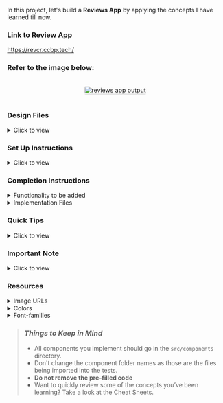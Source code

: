 In this project, let's build a **Reviews App** by applying the concepts I have learned till now.
### Link to Review App 
https://revcr.ccbp.tech/

### Refer to the image below:

<br/>
<div style="text-align: center;">
<img src="https://assets.ccbp.in/frontend/content/react-js/reviews-app-output-v2.gif" alt="reviews app output" style="max-width:70%;box-shadow:0 2.8px 2.2px rgba(0, 0, 0, 0.12)">
</div>
<br/>

### Design Files

<details>
<summary>Click to view</summary>

- [Extra Small (Size < 576px), Small (Size >= 576px)](https://assets.ccbp.in/frontend/content/react-js/reviews-app-sm-output.png)
- [Medium (Size >= 768px), Large (Size >= 992px) and Extra Large (Size >= 1200px)](https://assets.ccbp.in/frontend/content/react-js/reviews-app-lg-output.png)

</details>

### Set Up Instructions

<details>
<summary>Click to view</summary>

- Download dependencies by running `npm install`
- Start up the app using `npm start`
</details>

### Completion Instructions

<details>
<summary>Functionality to be added</summary>
<br/>

The app must have the following functionalities

- When the left arrow is clicked, then the previous review details should be displayed
- When the right arrow is clicked, then the next review details should be displayed
- If the review that is being displayed is the first in the list of reviews
  - There should not be any state change when the left arrow is clicked
- If the review that is being displayed is the last in the list of reviews
  - There should not be any state change when the right arrow is clicked
- The `ReviewsCarousel` component receives the `reviewsList` as a prop. It consists of a list of review objects with the following properties in each review object

  |     Key     | Data Type |
  | :---------: | :-------: |
  |   imgUrl    |  String   |
  |  username   |  String   |
  | companyName |  String   |
  | description |  String   |

</details>

<details>
<summary>Implementation Files</summary>
<br/>

Use these files to complete the implementation:

- `src/components/ReviewsCarousel/index.js`
- `src/components/ReviewsCarousel/index.css`
</details>

### Quick Tips

<details>
<summary>Click to view</summary>
<br>

- You can use the `cursor` CSS property to specify the mouse cursor to be displayed when pointing over an element

  ```
    cursor: pointer;
  ```

  <br/>
   <img src="https://assets.ccbp.in/frontend/content/react-js/cursor-pointer-img.png" alt="cursor pointer" style="width:100px" />

- You can use the below `outline` CSS property for buttons and input elements to remove the highlighting when the elements are clicked

  ```
    outline: none;
  ```

</details>

### Important Note

<details>
<summary>Click to view</summary>

<br/>

**The following instructions are required for the tests to pass**

- The button to check the previous review should have the data-testid attribute with value as **leftArrow**
- The button to check the next review should have the data-testid attribute with value as **rightArrow**
- The profile images should have the alt as the value of the key `username` from each review object provided
</details>

### Resources

<details>
<summary>Image URLs</summary>

- [https://assets.ccbp.in/frontend/react-js/reviews-bg.png](https://assets.ccbp.in/frontend/react-js/reviews-bg.png)
- [https://assets.ccbp.in/frontend/react-js/left-arrow-img.png](https://assets.ccbp.in/frontend/react-js/left-arrow-img.png) alt should be **left arrow**
- [https://assets.ccbp.in/frontend/react-js/right-arrow-img.png](https://assets.ccbp.in/frontend/react-js/right-arrow-img.png) alt should be **right arrow**

</details>

<details>
<summary>Colors</summary>

<br/>

<div style="background-color: #ffffff ; width: 150px; padding: 10px; color: black">Hex: #ffffff</div>
<div style="background-color: #171f46 ; width: 150px; padding: 10px; color: white">Hex: #171f46</div>

</details>

<details>
<summary>Font-families</summary>

- Roboto

</details>

> ### _Things to Keep in Mind_
>
> - All components you implement should go in the `src/components` directory.
> - Don't change the component folder names as those are the files being imported into the tests.
> - **Do not remove the pre-filled code**
> - Want to quickly review some of the concepts you’ve been learning? Take a look at the Cheat Sheets.
